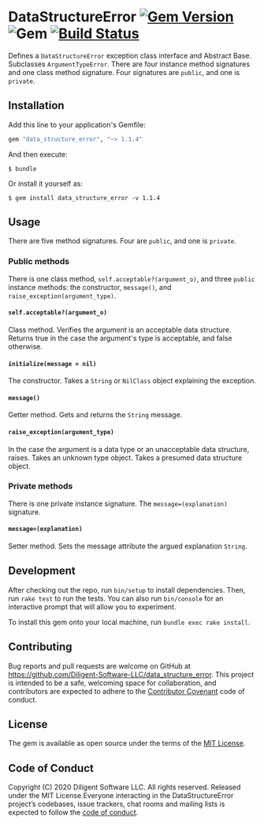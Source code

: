 # DataStructureError [![Gem Version](https://badge.fury.io/rb/data_structure_error.svg)](https://badge.fury.io/rb/data_structure_error) ![Gem](https://img.shields.io/gem/dt/data_structure_error) [![Build Status](https://travis-ci.com/Diligent-Software-LLC/data_structure_error.svg?branch=master)](https://travis-ci.com/Diligent-Software-LLC/data_structure_error)
Defines a `DataStructureError` exception class interface and Abstract Base. 
Subclasses `ArgumentTypeError`. There are four instance method signatures and 
one class method signature. Four signatures are `public`, and one is `private`. 

## Installation

Add this line to your application's Gemfile:

```ruby
gem "data_structure_error", "~> 1.1.4"
```

And then execute:

    $ bundle

Or install it yourself as:

    $ gem install data_structure_error -v 1.1.4

## Usage
There are five method signatures. Four are `public`, and one is `private`.

### Public methods
There is one class method, `self.acceptable?(argument_o)`, and three `public` 
instance methods: the constructor, `message()`, and `raise_exception(argument_type)`.

#### `self.acceptable?(argument_o)`

Class method. Verifies the argument is an acceptable data structure. Returns 
true in the case the argument's type is acceptable, and false otherwise.

#### `initialize(message = nil)`
The constructor. Takes a `String` or `NilClass` object explaining the exception.

#### `message()`
Getter method. Gets and returns the `String` message.

#### `raise_exception(argument_type)`
In the case the argument is a data type or an unacceptable data structure, 
raises. Takes an unknown type object. Takes a presumed data structure object.

### Private methods
There is one private instance signature. The `message=(explanation)` signature.

#### `message=(explanation)`
Setter method. Sets the message attribute the argued explanation `String`.

## Development

After checking out the repo, run `bin/setup` to install dependencies. Then, 
run `rake test` to run the tests. You can also run `bin/console` for an 
interactive prompt that will allow you to experiment.

To install this gem onto your local machine, run `bundle exec rake install`. 

## Contributing

Bug reports and pull requests are welcome on GitHub at 
https://github.com/Diligent-Software-LLC/data_structure_error. This project is
 intended 
to be a safe, welcoming space for collaboration, and contributors are expected 
to adhere to the [Contributor Covenant](http://contributor-covenant.org) code 
of conduct.

## License

The gem is available as open source under the terms of the 
[MIT License](https://opensource.org/licenses/MIT).

## Code of Conduct

Copyright (C) 2020 Diligent Software LLC. All rights reserved. Released under
 the MIT License.Everyone interacting in the DataStructureError project’s codebases, issue
 trackers, chat rooms and mailing lists is expected to follow the 
 [code of conduct](https://github.com/Diligent-Software-LLC/data_structure_error/blob/master/CODE_OF_CONDUCT.md).
